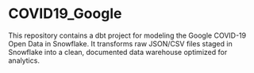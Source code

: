 # COVID19_Google
This repository contains a dbt project for modeling the Google COVID-19 Open Data in Snowflake. It transforms raw JSON/CSV files staged in Snowflake into a clean, documented data warehouse optimized for analytics.
